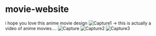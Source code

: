 # movie-website
i hope you love this anime movie design
![Capture1](https://github.com/123upasana/movie-website/assets/150341662/d8ad4306-2185-4ea6-b9b3-c9f4ce5faf5f)
-> this is actually a video of anime movies....
![Capture](https://github.com/123upasana/movie-website/assets/150341662/70e880be-3731-4126-b7eb-d3a5b6d7d056)
![Capture2](https://github.com/123upasana/movie-website/assets/150341662/666e5c70-95c9-463f-a764-b263805860a4)
![Capture3](https://github.com/123upasana/movie-website/assets/150341662/75c16acf-8eed-4597-8d7f-1fbff7707704)
